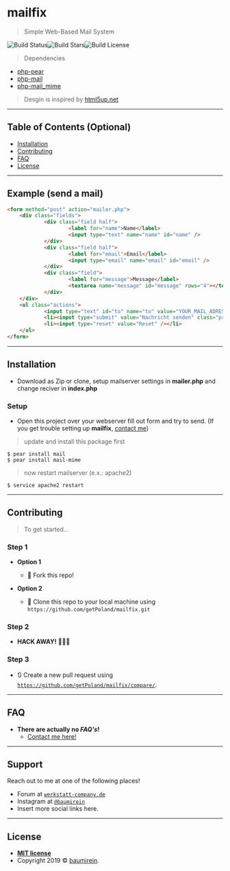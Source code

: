 # mailfix
> Simple Web-Based Mail System

![Build Status](https://img.shields.io/github/issues/getPoland/mailfix.svg?style=flat-square)![Build Stars](https://img.shields.io/github/stars/getPoland/mailfix.svg?style=flat-square)![Build License](https://img.shields.io/github/license/getPoland/mailfix.svg?style=flat-square)




> Dependencies

- <a href="https://pear.php.net">php-pear</a>
- <a href="https://pear.php.net/package/Mail/">php-mail</a>
- <a href="https://pear.php.net/package/Mail_Mime/">php-mail_mime</a>

> Desgin is inspired by <a href="https://html5up.net">html5up.net</a>

---

## Table of Contents (Optional)

- [Installation](#installation)
- [Contributing](#contributing)
- [FAQ](#faq)
- [License](#license)


---

## Example (send a mail)

```html
<form method="post" action="mailer.php">
    <div class="fields">
            <div class="field half">
                    <label for="name">Name</label>
                    <input type="text" name="name" id="name" />
            </div>
            <div class="field half">
                    <label for="email">Email</label>
                    <input type="email" name="email" id="email" />
            </div>
            <div class="field">
                    <label for="message">Message</label>
                    <textarea name="message" id="message" rows="4"></textarea>
            </div>
    </div>
    <ul class="actions">
            <input type="text" id="to" name="to" value="YOUR_MAIL_ADRESS(RECIVER)" style="display: none"/>
            <li><input type="submit" value="Nachricht senden" class="primary" /></li>
            <li><input type="reset" value="Reset" /></li>
    </ul>
</form>

```

---

## Installation

- Download as Zip or clone, setup mailserver settings in <b>mailer.php</b> and change reciver in <b>index.php</b>

### Setup

- Open this project over your webserver fill out form and try to send. (If you get trouble setting up <b>mailfix</b>, <a href="https://baumirein.de/mailfix">contact me</a>)

> update and install this package first

```shell
$ pear install mail
$ pear install mail-mime
```

> now restart mailserver (e.x.: apache2)

```shell
$ service apache2 restart
```

---
## Contributing

> To get started...

### Step 1

- **Option 1**
    - 🍴 Fork this repo!

- **Option 2**
    - 👯 Clone this repo to your local machine using `https://github.com/getPoland/mailfix.git`

### Step 2

- **HACK AWAY!** 🔨🔨🔨

### Step 3

- 🔃 Create a new pull request using <a href="https://github.com/getPoland/mailfix/compare/" target="_blank">`https://github.com/getPoland/mailfix/compare/`</a>.

---



## FAQ

- **There are actually no *FAQ's*!**
    - <a href="https://baumirein.de/mailfix">Contact me here!</a>

---

## Support

Reach out to me at one of the following places!

- Forum at <a href="https://werkstatt-company.de" target="_blank">`werkstatt-company.de`</a>
- Instagram at <a href="https://instagram.com/baumirein" target="_blank">`@baumirein`</a>
- Insert more social links here.

---


## License

- **[MIT license](http://opensource.org/licenses/mit-license.php)**
- Copyright 2019 © <a href="https://baumirein.de" target="_blank">baumirein</a>.
